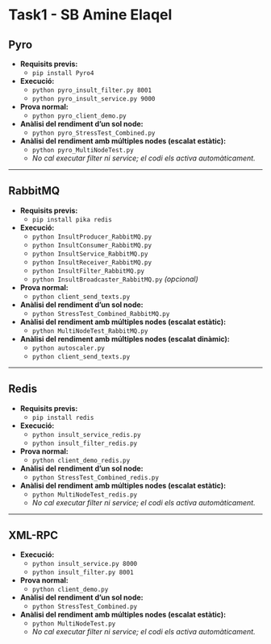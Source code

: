 # Task1 - SB Amine Elaqel

## Pyro

- **Requisits previs:**
  - `pip install Pyro4`
- **Execució:**
  - `python pyro_insult_filter.py 8001`
  - `python pyro_insult_service.py 9000`
- **Prova normal:**
  - `python pyro_client_demo.py`
- **Anàlisi del rendiment d’un sol node:**
  - `python pyro_StressTest_Combined.py`
- **Anàlisi del rendiment amb múltiples nodes (escalat estàtic):**
  - `python pyro_MultiNodeTest.py`
  - *No cal executar filter ni service; el codi els activa automàticament.*

---

## RabbitMQ

- **Requisits previs:**
  - `pip install pika redis`
- **Execució:**
  - `python InsultProducer_RabbitMQ.py`
  - `python InsultConsumer_RabbitMQ.py`
  - `python InsultService_RabbitMQ.py`
  - `python InsultReceiver_RabbitMQ.py`
  - `python InsultFilter_RabbitMQ.py`
  - `python InsultBroadcaster_RabbitMQ.py` *(opcional)*
- **Prova normal:**
  - `python client_send_texts.py`
- **Anàlisi del rendiment d’un sol node:**
  - `python StressTest_Combined_RabbitMQ.py`
- **Anàlisi del rendiment amb múltiples nodes (escalat estàtic):**
  - `python MultiNodeTest_RabbitMQ.py`
- **Anàlisi del rendiment amb múltiples nodes (escalat dinàmic):**
  - `python autoscaler.py`
  - `python client_send_texts.py`

---

## Redis

- **Requisits previs:**
  - `pip install redis`
- **Execució:**
  - `python insult_service_redis.py`
  - `python insult_filter_redis.py`
- **Prova normal:**
  - `python client_demo_redis.py`
- **Anàlisi del rendiment d’un sol node:**
  - `python StressTest_Combined_redis.py`
- **Anàlisi del rendiment amb múltiples nodes (escalat estàtic):**
  - `python MultiNodeTest_redis.py`
  - *No cal executar filter ni service; el codi els activa automàticament.*

---

## XML-RPC

- **Execució:**
  - `python insult_service.py 8000`
  - `python insult_filter.py 8001`
- **Prova normal:**
  - `python client_demo.py`
- **Anàlisi del rendiment d’un sol node:**
  - `python StressTest_Combined.py`
- **Anàlisi del rendiment amb múltiples nodes (escalat estàtic):**
  - `python MultiNodeTest.py`
  - *No cal executar filter ni service; el codi els activa automàticament.*
